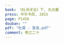 ```yaml
---
book: 《杜诗详注》下, 仇兆鳌
press: 中华书局, 2015
page: P1456
douban: ""
pdf: "杜甫 - 登高.pdf"
comment: 卷之二十
---
```

